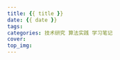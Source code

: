 ```yaml
---
title: {{ title }}
date: {{ date }}
tags: 
categories: 技术研究 算法实践 学习笔记
cover: 
top_img: 
---
```

### 